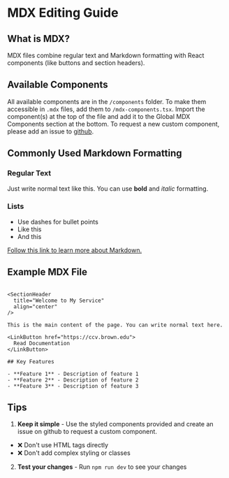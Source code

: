 # MDX Editing Guide

## What is MDX?

MDX files combine regular text and Markdown formatting with React components (like buttons and section headers).

## Available Components

All available components are in the `/components` folder. To make them accessible in `.mdx` files, add them to `/mdx-components.tsx`. Import the component(s) at the top of the file and add it to the Global MDX Components section at the bottom. To request a new custom component, please add an issue to [github](https://github.com/brown-ccv/ccv-website/issues).

## Commonly Used Markdown Formatting

### Regular Text
Just write normal text like this. You can use **bold** and *italic* formatting.

### Lists
- Use dashes for bullet points
- Like this
- And this

[Follow this link to learn more about Markdown.](https://www.markdownguide.org/cheat-sheet/)

## Example MDX File

```mdx

<SectionHeader
  title="Welcome to My Service"
  align="center"
/>

This is the main content of the page. You can write normal text here.

<LinkButton href="https://ccv.brown.edu">
  Read Documentation
</LinkButton>

## Key Features

- **Feature 1** - Description of feature 1
- **Feature 2** - Description of feature 2
- **Feature 3** - Description of feature 3

```

## Tips

1. **Keep it simple** - Use the styled components provided and create an issue on github to request a custom component.
  - ❌ Don't use HTML tags directly
  - ❌ Don't add complex styling or classes
2. **Test your changes** - Run `npm run dev` to see your changes